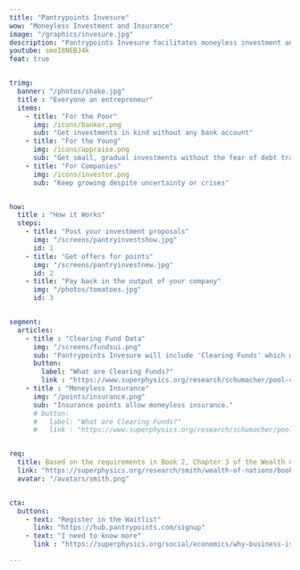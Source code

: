 ```yaml
---
title: "Pantrypoints Invesure"
wow: "Moneyless Investment and Insurance"
image: "/graphics/invesure.jpg"
description: "Pantrypoints Invesure facilitates moneyless investment and insurance within the Pantrypoints system through Investment and Insurance Points"
youtube: smeI8NEBJ4k
feat: true


trimg:
  banner: "/photos/shake.jpg"
  title : "Everyone an entrepreneur"
  items:
    - title: "For the Poor"
      img: /icons/banker.png
      sub: "Get investments in kind without any bank account"
    - title: "For the Young"
      img: /icons/appraise.png    
      sub: "Get small, gradual investments without the fear of debt traps"
    - title: "For Companies"
      img: /icons/investor.png
      sub: "Keep growing despite uncertainty or crises"


how:
  title : "How it Works"
  steps:
    - title: "Post your investment proposals"
      img: "/screens/pantryinvestshow.jpg"
      id: 1
    - title: "Get offers for points"
      img: "/screens/pantryinvestnew.jpg"
      id: 2    
    - title: "Pay back in the output of your company"
      img: "/photos/tomatoes.jpg"
      id: 3


segment:
  articles:
    - title : "Clearing Fund Data"
      img: "/screens/fundsui.png"
      sub: "Pantrypoints Invesure will include 'Clearing Funds' which will provide trade financing for imports and exports." 
      button:
        label: "What are Clearing Funds?"
        link : "https://www.superphysics.org/research/schumacher/pool-clearing/part-3"
    - title : "Moneyless Insurance"
      img: "/points/insurance.png"
      sub: "Insurance points allow moneyless insurance." 
      # button:
      #   label: "What are Clearing Funds?"
      #   link : "https://www.superphysics.org/research/schumacher/pool-clearing/part-3"


req:
  title: Based on the requirements in Book 2, Chapter 3 of the Wealth of Nations
  link: "https://superphysics.org/research/smith/wealth-of-nations/book-2/chapter-3a"
  avatar: "/avatars/smith.png"


cta:
  buttons:
    - text: "Register in the Waitlist"
      link: "https://hub.pantrypoints.com/signup"
    - text: "I need to know more"
      link : "https://superphysics.org/social/economics/why-business-is-immoral"

---
```

